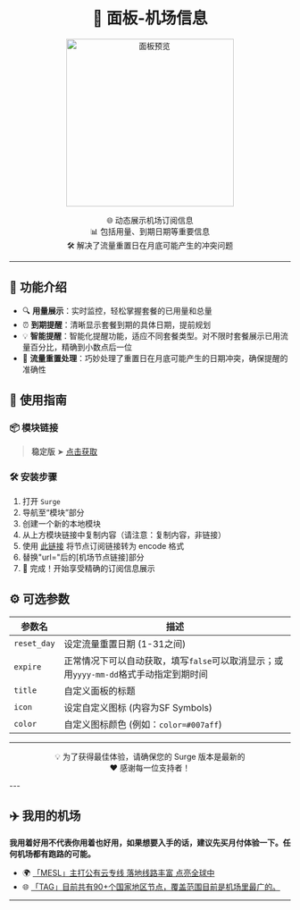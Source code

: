 <div align="center">

# 🚀 面板-机场信息

<img src="https://raw.githubusercontent.com/cc63/Surge/main/Module/Panel/Sub-info/Moore/Sub-info.PNG" width="300" alt="面板预览">
<br>

🌐 动态展示机场订阅信息
<br>
📊 包括用量、到期日期等重要信息
<br>
🛠️ 解决了流量重置日在月底可能产生的冲突问题

---

</div>

## 🌟 功能介绍

- 🔍 **用量展示**：实时监控，轻松掌握套餐的已用量和总量
- ⏰ **到期提醒**：清晰显示套餐到期的具体日期，提前规划
- 💡 **智能提醒**：智能化提醒功能，适应不同套餐类型。对不限时套餐展示已用流量百分比，精确到小数点后一位
- 📅 **流量重置处理**：巧妙处理了重置日在月底可能产生的日期冲突，确保提醒的准确性

## 🚀 使用指南

### 📦 模块链接

> **稳定版** ➤ [点击获取](https://raw.githubusercontent.com/cc63/Surge/main/Module/Panel/Sub-info/Moore/Sub-info.sgmodule)

### 🛠 安装步骤

1. 打开 `Surge`
2. 导航至“模块”部分
3. 创建一个新的本地模块
4. 从上方模块链接中复制内容（请注意：复制内容，非链接）
5. 使用 [此链接](https://www.urlencoder.org/zh/) 将节点订阅链接转为 encode 格式
6. 替换"url="后的[机场节点链接]部分
7. 🎉 完成！开始享受精确的订阅信息展示

## ⚙️ 可选参数

| 参数名     | 描述                                         |
|-----------|---------------------------------------------|
| `reset_day` | 设定流量重置日期 (1-31之间)                   |
| `expire`   | 正常情况下可以自动获取，填写`false`可以取消显示；或用`yyyy-mm-dd`格式手动指定到期时间 |
| `title`    | 自定义面板的标题                               |
| `icon`     | 设定自定义图标 (内容为SF Symbols)              |
| `color`    | 自定义图标颜色 (例如：`color=#007aff`)        |

<div align="center">

---

💡 为了获得最佳体验，请确保您的 Surge 版本是最新的
<br>
❤️ 感谢每一位支持者！

</div>
---

## ✈️ 我用的机场

**我用着好用不代表你用着也好用，如果想要入手的话，建议先买月付体验一下。任何机场都有跑路的可能。**

- 🌍 [「MESL」主打公有云专线 落地线路丰富 点亮全球中](https://in.mesl.cloud/#/register?code=upDDJS68)
- 🌐 [「TAG」目前共有90+个国家地区节点，覆盖范围目前是机场里最广的。](https://tagss01.pro/#/auth/xfm2jXlF)

---
